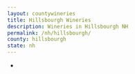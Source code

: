 ```yaml
---
layout: countywineries
title: Hillsbourgh Wineries
description: Wineries in Hillsbourgh NH
permalink: /nh/hillsbourgh/
county: hillsbourgh
state: nh
---
```

-
